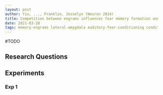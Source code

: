 ```yaml
---
layout: post
author: Yiu, ..., Franklin, Josselyn (Neuron 2014)
title: Competition between engrams influences fear memory formation and recall
date: 2021-03-20
tags: memory-engrams lateral-amygdala auditory-fear-conditioning conditioned-taste-aversion
---
```


#TODO

## Research Questions

## Experiments

### Exp 1
